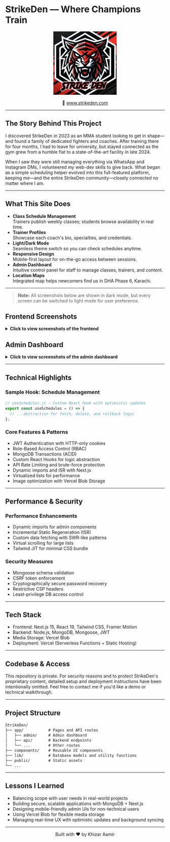 # StrikeDen — Where Champions Train

<p align="center">
  <img src="public/images/logo.png" alt="StrikeDen Logo" width="200" />
</p>

<p align="center">
  🔗 <a href="https://strikeden.com">www.strikeden.com</a><br>
</p>

---

## The Story Behind This Project

I discovered StrikeDen in 2023 as an MMA student looking to get in shape—and found a family of dedicated fighters and coaches. After training there for four months, I had to leave for university, but stayed connected as the gym grew from a humble flat to a state-of-the-art facility in late 2024.

When I saw they were still managing everything via WhatsApp and Instagram DMs, I volunteered my web-dev skills to give back. What began as a simple scheduling helper evolved into this full-featured platform, keeping me—and the entire StrikeDen community—closely connected no matter where I am.

---

## What This Site Does

- **Class Schedule Management**  
  Trainers publish weekly classes; students browse availability in real time.  
- **Trainer Profiles**  
  Showcase each coach's bio, specialties, and credentials.  
- **Light/Dark Mode**  
  Seamless theme switch so you can check schedules anytime.  
- **Responsive Design**  
  Mobile-first layout for on-the-go access between sessions.  
- **Admin Dashboard**  
  Intuitive control panel for staff to manage classes, trainers, and content.  
- **Location Maps**  
  Integrated map helps newcomers find us in DHA Phase 6, Karachi.  

---

> **Note:** All screenshots below are shown in dark mode, but every screen can be switched to light mode for user preference.

## Frontend Screenshots

<details>
<summary><strong>Click to view screenshots of the frontend</strong></summary>

### Homepage
<img src="public/images/frontendPics/homePage.png" alt="Strike Den Homepage" width="100%" />
<img src="public/images/frontendPics/homePage2.png" alt="Strike Den Homepage Features" width="100%" />

### Classes Slider
<img src="public/images/frontendPics/classesSlider.png" alt="Classes Slider" width="100%" />

### Weekly Schedule
<img src="public/images/frontendPics/weeklySchedule.png" alt="Weekly Schedule Page" width="100%" />

### About Page
<img src="public/images/frontendPics/aboutPage.png" alt="About Page" width="100%" />

### Trainers Page
<img src="public/images/frontendPics/trainersPage.png" alt="Trainers Page" width="100%" />

</details>

## Admin Dashboard

<details>
<summary><strong>Click to view screenshots of the admin dashboard</strong></summary>

### Class Schedule Management
<img src="public/images/adminPics/classSchedule.png" alt="Admin Class Schedule Management" width="100%" />

### Offered Classes Management
<img src="public/images/adminPics/offeredClasses.png" alt="Admin Offered Classes" width="100%" />

### Trainer Management
<img src="public/images/adminPics/manageTrainers.png" alt="Admin Trainer Management" width="100%" />

</details>

---

## Technical Highlights

### Sample Hook: Schedule Management
```javascript
// useSchedules.js — Custom React hook with optimistic updates
export const useSchedules = () => {
  // ...abstraction for fetch, delete, and rollback logic
};
```

### Core Features & Patterns
- JWT Authentication with HTTP-only cookies
- Role-Based Access Control (RBAC)
- MongoDB Transactions (ACID)
- Custom React Hooks for logic abstraction
- API Rate Limiting and brute-force protection
- Dynamic imports and ISR with Next.js
- Virtualized lists for performance
- Image optimization with Vercel Blob Storage

---

## Performance & Security

### Performance Enhancements
- Dynamic imports for admin components
- Incremental Static Regeneration (ISR)
- Custom data fetching with SWR-like patterns
- Virtual scrolling for large lists
- Tailwind JIT for minimal CSS bundle

### Security Measures
- Mongoose schema validation
- CSRF token enforcement
- Cryptographically secure password recovery
- Restrictive CSP headers
- Least-privilege DB access control

---

## Tech Stack
- Frontend: Next.js 15, React 19, Tailwind CSS, Framer Motion
- Backend: Node.js, MongoDB, Mongoose, JWT
- Media Storage: Vercel Blob
- Deployment: Vercel (Serverless Functions + Static Hosting)

---

## Codebase & Access

This repository is private.
For security reasons and to protect StrikeDen's proprietary content, detailed setup and deployment instructions have been intentionally omitted.
Feel free to contact me if you'd like a demo or technical walkthrough.

---

## Project Structure

```
StrikeDen/
├── app/           # Pages and API routes
│   ├── admin/     # Admin dashboard
│   ├── api/       # Backend endpoints
│   └── ...        # Other routes
├── components/    # Reusable UI components
├── lib/           # Database models and utility functions
├── public/        # Static assets
└── ...
```

---

## Lessons I Learned
- Balancing scope with user needs in real-world projects
- Building secure, scalable applications with MongoDB + Next.js
- Designing mobile-friendly admin UIs for non-technical users
- Using Vercel Blob for flexible media storage
- Managing real-time UX with optimistic updates and background syncing

---

<p align="center">
  Built with ❤️ by Khizar Aamir
</p>
